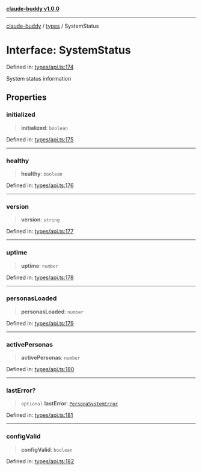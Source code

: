 [**claude-buddy v1.0.0**](../../README.md)

***

[claude-buddy](../../modules.md) / [types](../README.md) / SystemStatus

# Interface: SystemStatus

Defined in: [types/api.ts:174](https://github.com/gsetsero/assistant-integration/blob/911ddf7680199ad668404c191ed66335473fdc65/claude-buddy/src/types/api.ts#L174)

System status information

## Properties

### initialized

> **initialized**: `boolean`

Defined in: [types/api.ts:175](https://github.com/gsetsero/assistant-integration/blob/911ddf7680199ad668404c191ed66335473fdc65/claude-buddy/src/types/api.ts#L175)

***

### healthy

> **healthy**: `boolean`

Defined in: [types/api.ts:176](https://github.com/gsetsero/assistant-integration/blob/911ddf7680199ad668404c191ed66335473fdc65/claude-buddy/src/types/api.ts#L176)

***

### version

> **version**: `string`

Defined in: [types/api.ts:177](https://github.com/gsetsero/assistant-integration/blob/911ddf7680199ad668404c191ed66335473fdc65/claude-buddy/src/types/api.ts#L177)

***

### uptime

> **uptime**: `number`

Defined in: [types/api.ts:178](https://github.com/gsetsero/assistant-integration/blob/911ddf7680199ad668404c191ed66335473fdc65/claude-buddy/src/types/api.ts#L178)

***

### personasLoaded

> **personasLoaded**: `number`

Defined in: [types/api.ts:179](https://github.com/gsetsero/assistant-integration/blob/911ddf7680199ad668404c191ed66335473fdc65/claude-buddy/src/types/api.ts#L179)

***

### activePersonas

> **activePersonas**: `number`

Defined in: [types/api.ts:180](https://github.com/gsetsero/assistant-integration/blob/911ddf7680199ad668404c191ed66335473fdc65/claude-buddy/src/types/api.ts#L180)

***

### lastError?

> `optional` **lastError**: [`PersonaSystemError`](PersonaSystemError.md)

Defined in: [types/api.ts:181](https://github.com/gsetsero/assistant-integration/blob/911ddf7680199ad668404c191ed66335473fdc65/claude-buddy/src/types/api.ts#L181)

***

### configValid

> **configValid**: `boolean`

Defined in: [types/api.ts:182](https://github.com/gsetsero/assistant-integration/blob/911ddf7680199ad668404c191ed66335473fdc65/claude-buddy/src/types/api.ts#L182)
